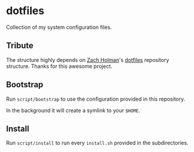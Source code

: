 # dotfiles

Collection of my system configuration files.

## Tribute

The structure highly depends on [Zach Holman](https://github.com/holman)'s [dotfiles](https://github.com/holman/dotfiles/tree/7b8b643640e636d499fc4eaaf4de57d5bd8c2261) repository structure. Thanks for this awesome project.


## Bootstrap

Run `script/bootstrap` to use the configuration provided in this repository.

In the background it will create a symlink to your `$HOME`.


## Install

Run `script/install` to run every `install.sh` provided in the subdirectories.